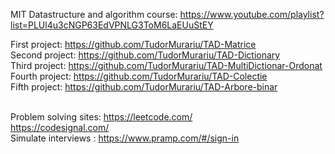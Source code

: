MIT Datastructure and algorithm course: https://www.youtube.com/playlist?list=PLUl4u3cNGP63EdVPNLG3ToM6LaEUuStEY

First project: https://github.com/TudorMurariu/TAD-Matrice  <br/>
Second project: https://github.com/TudorMurariu/TAD-Dictionary <br/>
Third project: https://github.com/TudorMurariu/TAD-MultiDictionar-Ordonat <br/>
Fourth project: https://github.com/TudorMurariu/TAD-Colectie <br/>
Fifth project: https://github.com/TudorMurariu/TAD-Arbore-binar <br/> <br/>


Problem solving sites: https://leetcode.com/ <br/>
https://codesignal.com/ <br/>
Simulate interviews : https://www.pramp.com/#/sign-in <br/>
